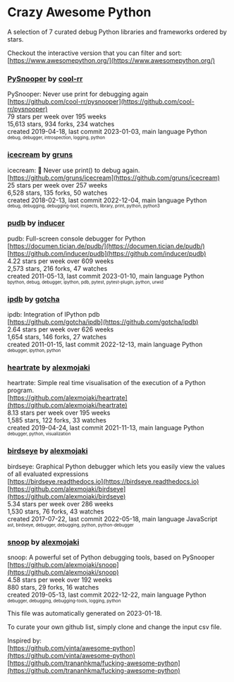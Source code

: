 # Crazy Awesome Python
A selection of 7 curated debug Python libraries and frameworks ordered by stars.  

Checkout the interactive version that you can filter and sort: 
[https://www.awesomepython.org/](https://www.awesomepython.org/)  


### [PySnooper](https://github.com/cool-rr/pysnooper) by [cool-rr](https://github.com/cool-rr)  
PySnooper: Never use print for debugging again  
[https://github.com/cool-rr/pysnooper](https://github.com/cool-rr/pysnooper)  
79 stars per week over 195 weeks  
15,613 stars, 934 forks, 234 watches  
created 2019-04-18, last commit 2023-01-03, main language Python  
<sub><sup>debug, debugger, introspection, logging, python</sup></sub>


### [icecream](https://github.com/gruns/icecream) by [gruns](https://github.com/gruns)  
icecream: 🍦 Never use print() to debug again.  
[https://github.com/gruns/icecream](https://github.com/gruns/icecream)  
25 stars per week over 257 weeks  
6,528 stars, 135 forks, 50 watches  
created 2018-02-13, last commit 2022-12-04, main language Python  
<sub><sup>debug, debugging, debugging-tool, inspects, library, print, python, python3</sup></sub>


### [pudb](https://github.com/inducer/pudb) by [inducer](https://github.com/inducer)  
pudb: Full-screen console debugger for Python  
[https://documen.tician.de/pudb/](https://documen.tician.de/pudb/)  
[https://github.com/inducer/pudb](https://github.com/inducer/pudb)  
4.22 stars per week over 609 weeks  
2,573 stars, 216 forks, 47 watches  
created 2011-05-13, last commit 2023-01-10, main language Python  
<sub><sup>bpython, debug, debugger, ipython, pdb, pytest, pytest-plugin, python, urwid</sup></sub>


### [ipdb](https://github.com/gotcha/ipdb) by [gotcha](https://github.com/gotcha)  
ipdb: Integration of IPython pdb  
[https://github.com/gotcha/ipdb](https://github.com/gotcha/ipdb)  
2.64 stars per week over 626 weeks  
1,654 stars, 146 forks, 27 watches  
created 2011-01-15, last commit 2022-12-13, main language Python  
<sub><sup>debugger, ipython, python</sup></sub>


### [heartrate](https://github.com/alexmojaki/heartrate) by [alexmojaki](https://github.com/alexmojaki)  
heartrate: Simple real time visualisation of the execution of a Python program.  
[https://github.com/alexmojaki/heartrate](https://github.com/alexmojaki/heartrate)  
8.13 stars per week over 195 weeks  
1,585 stars, 122 forks, 33 watches  
created 2019-04-24, last commit 2021-11-13, main language Python  
<sub><sup>debugger, python, visualization</sup></sub>


### [birdseye](https://github.com/alexmojaki/birdseye) by [alexmojaki](https://github.com/alexmojaki)  
birdseye: Graphical Python debugger which lets you easily view the values of all evaluated expressions  
[https://birdseye.readthedocs.io](https://birdseye.readthedocs.io)  
[https://github.com/alexmojaki/birdseye](https://github.com/alexmojaki/birdseye)  
5.34 stars per week over 286 weeks  
1,530 stars, 76 forks, 43 watches  
created 2017-07-22, last commit 2022-05-18, main language JavaScript  
<sub><sup>ast, birdseye, debugger, debugging, python, python-debugger</sup></sub>


### [snoop](https://github.com/alexmojaki/snoop) by [alexmojaki](https://github.com/alexmojaki)  
snoop: A powerful set of Python debugging tools, based on PySnooper  
[https://github.com/alexmojaki/snoop](https://github.com/alexmojaki/snoop)  
4.58 stars per week over 192 weeks  
880 stars, 29 forks, 16 watches  
created 2019-05-13, last commit 2022-12-22, main language Python  
<sub><sup>debugger, debugging, debugging-tools, logging, python</sup></sub>


This file was automatically generated on 2023-01-18.  

To curate your own github list, simply clone and change the input csv file.  

Inspired by:  
[https://github.com/vinta/awesome-python](https://github.com/vinta/awesome-python)  
[https://github.com/trananhkma/fucking-awesome-python](https://github.com/trananhkma/fucking-awesome-python)  